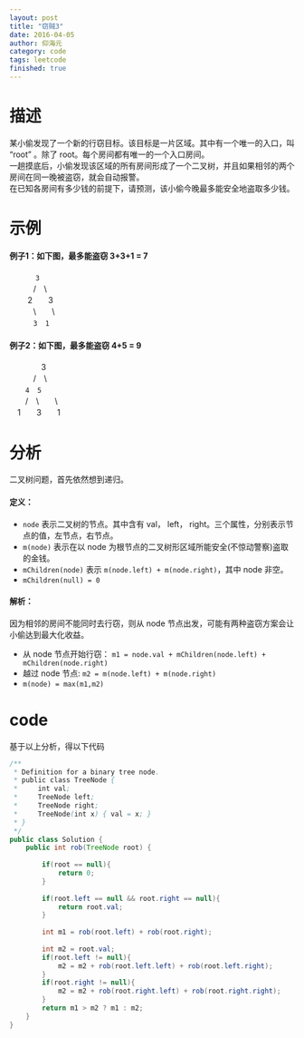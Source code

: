 ```yaml
---
layout: post
title: "窃贼3"
date: 2016-04-05
author: 仰海元
category: code
tags: leetcode
finished: true
---
```

# 描述 
某小偷发现了一个新的行窃目标。该目标是一片区域。其中有一个唯一的入口，叫 “root” 。除了 root。每个房间都有唯一的一个入口房间。  
一趟摸底后，小偷发现该区域的所有房间形成了一个二叉树，并且如果相邻的两个房间在同一晚被盗窃，就会自动报警。  
在已知各房间有多少钱的前提下，请预测，该小偷今晚最多能安全地盗取多少钱。

# 示例

#### 例子1：如下图，最多能盗窃 3+3+1 = 7  
 　　　 `3`  
 　　　/　\  
　　  2　　3  
　　　\　　\  
　　　`3`　`1`  

#### 例子2：如下图，最多能盗窃 4+5 = 9  
　　　　3   
　　　/　\  
　　`4`　`5`  
　　/　\　　\  
　1　　3　　1  

# 分析
二叉树问题，首先依然想到递归。  

#### 定义：  

* `node` 表示二叉树的节点。其中含有 val， left， right。三个属性，分别表示节点的值，左节点，右节点。
* `m(node)` 表示在以 node 为根节点的二叉树形区域所能安全(不惊动警察)盗取的金钱。  
* `mChildren(node)` 表示 `m(node.left) + m(node.right)`，其中 node 非空。  
* `mChildren(null) = 0`   

#### 解析：
因为相邻的房间不能同时去行窃，则从 node 节点出发，可能有两种盗窃方案会让小偷达到最大化收益。

* 从 node 节点开始行窃： `m1 = node.val + mChildren(node.left) + mChildren(node.right)`
* 越过 node 节点: `m2 = m(node.left) + m(node.right)`  
* `m(node) = max(m1,m2)`

# code
基于以上分析，得以下代码

```java
/**
 * Definition for a binary tree node.
 * public class TreeNode {
 *     int val;
 *     TreeNode left;
 *     TreeNode right;
 *     TreeNode(int x) { val = x; }
 * }
 */
public class Solution {
    public int rob(TreeNode root) {
        
        if(root == null){
            return 0;
        }
        
        if(root.left == null && root.right == null){
            return root.val;
        }
        
        int m1 = rob(root.left) + rob(root.right);
        
        int m2 = root.val;
        if(root.left != null){
            m2 = m2 + rob(root.left.left) + rob(root.left.right);
        }
        if(root.right != null){
            m2 = m2 + rob(root.right.left) + rob(root.right.right);
        }
        return m1 > m2 ? m1 : m2;
    }
}
```


